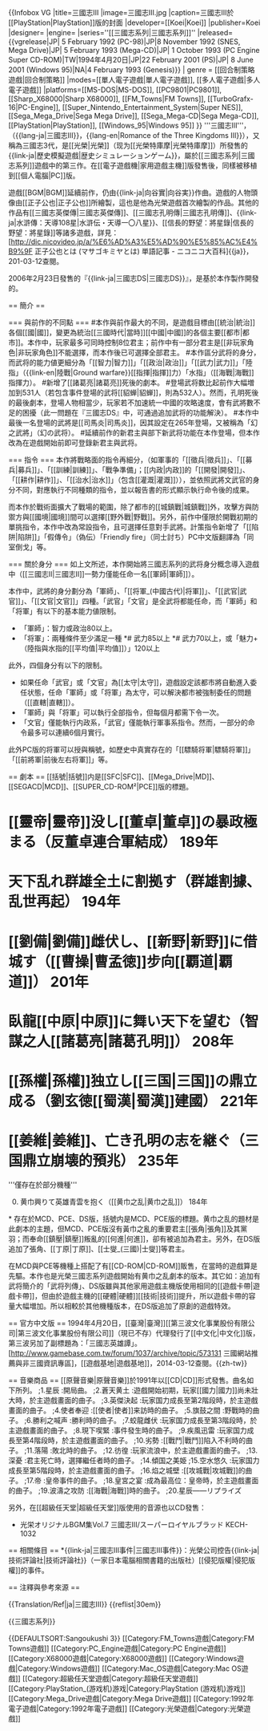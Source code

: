 {{Infobox VG
|title=三國志III
|image=三國志III.jpg
|caption=三國志III於[[PlayStation|PlayStation]]版的封面
|developer=[[Koei|Koei]]
|publisher=Koei
|designer=
|engine=
|series=''[[三國志系列|三國志系列]]''
|released={{vgrelease|JP| 5 February 1992 (PC-98)|JP|8 November 1992 (SNES, Mega Drive)|JP| 5 February 1993 (Mega-CD)|JP| 1 October 1993 (PC Engine Super CD-ROM)|TW|1994年4月20日|JP|22 February 2001 (PS)|JP| 8 June 2001 (Windows 95)|NA|4 February 1993 (Genesis)}}
| genre = [[回合制策略遊戲|回合制策略]]
|modes=[[單人電子遊戲|單人電子遊戲]], [[多人電子遊戲|多人電子遊戲]]
|platforms=[[MS-DOS|MS-DOS]], [[PC9801|PC9801]], [[Sharp_X68000|Sharp X68000]], [[FM_Towns|FM Towns]], [[TurboGrafx-16|PC-Engine]], [[Super_Nintendo_Entertainment_System|Super NES]], [[Sega_Mega_Drive|Sega Mega Drive]], [[Sega_Mega-CD|Sega Mega-CD]], [[PlayStation|PlayStation]], [[Windows_95|Windows 95]]
}}
'''三國志III'''，（{{lang-ja|三國志III}}，{{lang-en|Romance of the Three Kingdoms III}}），又稱為三國志3代，是[[光榮|光榮]]（现为[[光榮特庫摩|光榮特庫摩]]）所發售的{{link-ja|歷史模擬遊戲|歴史シミュレーションゲーム}}，屬於[[三國志系列|三國志系列]]遊戲中的第三作。在[[電子遊戲機|家用遊戲主機]]版發售後，同樣被移植到[[個人電腦|PC]]版。

遊戲[[BGM|BGM]]延續前作，仍由{{link-ja|向谷實|向谷実}}作曲。遊戲的人物頭像由[[正子公也|正子公也]]所繪製，這也是他為光榮遊戲首次繪製的作品。<ref>其他的作品有[[三國志英傑傳|三國志英傑傳]]、[[三國志孔明傳|三國志孔明傳]]、{{link-ja|水滸傳：天導108星|水滸伝・天導一〇八星}}、[[信長的野望：將星錄|信長的野望：將星錄]]等諸多遊戲，詳見：[http://dic.nicovideo.jp/a/%E6%AD%A3%E5%AD%90%E5%85%AC%E4%B9%9F 正子公也とは (マサゴキミヤとは) 単語記事 - ニコニコ大百科]{{ja}}，201-03-12查閱。</ref>

2006年2月23日發售的『{{link-ja|三國志DS|三國志DS}}』，是基於本作製作開發的。

== 簡介 ==

=== 與前作的不同點 ===
#本作與前作最大的不同，是遊戲目標由[[統治|統治]]各個[[國|國]]，變更為統治[[三國時代|當時]][[中國|中國]]的各個主要[[都市|都市]]。本作中，玩家最多可同時控制8位君主；前作中有一部分君主是[[非玩家角色|非玩家角色]]不能選擇，而本作後已可選擇全部君主。
#本作區分武将的身分，而武将的能力値更細分為「[[智力|智力]]」「[[政治|政治]]」「[[武力|武力]]」「陸指」（{{link-en|陸戰|Ground warfare}}[[指揮|指揮]]力）「水指」（[[海戰|海戰]]指揮力）。
#新增了[[諸葛亮|諸葛亮]]死後的劇本。
#登場武将数比起前作大幅増加到531人（若包含事件登場的武将[[貂蝉|貂蝉]]，則為532人）。然而，孔明死後的最後劇本，登場人物相當少，玩家若不加速統一中國的攻略速度，會有武將數不足的困擾（此一問題在『三國志DS』中，可通過追加武将的功能解決）。
#本作中最後一名登場的武將是[[司馬炎|司馬炎]]，因其設定在265年登場，又被稱為「幻之武將」（幻の武将）。
#延續前作的新君主與部下新武将功能在本作登場，但本作改為在遊戲開始前即可登錄新君主與武将。

=== 指令 ===
本作將戰略面的指令再細分，（如軍事的「[[徵兵|徵兵]]」、「[[募兵|募兵]]」、「[[訓練|訓練]]」、「戰争準備」；[[内政|内政]]的「[[開發|開發]]」、「[[耕作|耕作]]」、「[[治水|治水]]」（包含[[灌溉|灌溉]]）），並依照武將文武官的身分不同，對應執行不同種類的指令，並以報告書的形式顯示執行命令後的成果。

而本作於戰術面擴大了戰場的範圍，除了都市的[[城鎮戰|城鎮戰]]外，攻擊方與防禦方與[[國境|國境]]間可以選擇[[野外戰|野戰]]。另外，前作中僅限於開戰初期的單挑指令，本作中改為常設指令，且可選擇任意對手武將。計策指令新增了「[[陷阱|陷阱]]」「假傳令」（偽伝）「Friendly fire」（同士討ち）<ref>PC中文版翻譯為「同室倒戈」</ref>等。

=== 關於身分 ===
如上文所述，本作開始將三國志系列的武将身分概念導入遊戲中（[[三國志II|三國志II]]一勢力僅能任命一名[[軍師|軍師]]）。

本作中，武將的身分劃分為「軍師」、「[[将軍_(中國古代)|将軍]]」、「[[武官|武官]]」、「[[文官|文官]]」四種。「武官」「文官」是全武将都能任命，而「軍師」和「将軍」有以下的基本能力値限制。
* 「軍師」：智力或政治80以上。
* 「将軍」：兩種條件至少滿足一種
*# 武力85以上
*# 武力70以上，或「魅力+（陸指與水指的[[平均值|平均值]]）」120以上

此外，四個身分有以下的限制。
*  如果任命「武官」或「文官」為[[太守|太守]]，遊戲設定該都市將自動進入委任状態，任命「軍師」或「将軍」為太守，可以解決都市被強制委任的問題（[[直轄|直轄]]）。
* 「軍師」與「将軍」可以執行全部指令，但每個月都需下令一次。
* 「文官」僅能執行内政系，「武官」僅能執行軍事系指令。然而，一部分的命令最多可以連續6個月實行。

此外PC版的将軍可以授與稱號，如歷史中真實存在的「[[驃騎将軍|驃騎将軍]]」「[[前將軍|前後左右将軍]]」等。

== 劇本 ==
[[括號|括號]]内是[[SFC|SFC]]、[[Mega_Drive|MD]]、[[SEGACD|MCD]]、[[SUPER_CD-ROM²|PCE]]版的標題。
# [[靈帝|靈帝]]没し[[董卓|董卓]]の暴政極まる（反董卓連合軍結成） 189年
# 天下乱れ群雄全土に割拠す（群雄割據、乱世再起） 194年
# [[劉備|劉備]]雌伏し、[[新野|新野]]に借城す（[[曹操|曹孟徳]]步向[[覇道|覇道]]） 201年
# 臥龍[[中原|中原]]に舞い天下を望む（智謀之人[[諸葛亮|諸葛孔明]]） 208年
# [[孫權|孫權]]独立し[[三国|三国]]の鼎立成る（劉玄徳[[蜀漢|蜀漢]]建國） 221年
# [[姜維|姜維]]、亡き孔明の志を継ぐ（三国鼎立崩壊的預兆） 235年

'''僅存在於部分機種'''
<ol type="1" start="0"><li>黄巾興りて英雄青雲を抱く（[[黄巾之乱|黄巾之乱]]） 184年</ol>
* 存在於MCD、PCE、DS版，括號内是MCD、PCE版的標題。黄巾之乱的題材是此劇本的主題，但MCD、PCE版沒有黃巾之亂的重要君主[[張角|張角]]及其黨羽；而奉命[[鎮壓|鎮壓]]叛亂的[[何進|何進]]，卻有被追加為君主。另外，在DS版追加了張角、[[丁原|丁原]]、[[士燮_(三國)|士燮]]等君主。

在MCD與PCE等機種上搭配了有[[CD-ROM|CD-ROM]]販售，在當時的遊戲算是先驅。本作也是光榮三國志系列遊戲開始有黄巾之乱劇本的版本。其它如：追加有武将簡介的「武将列傳」、DS版雖與其他家用遊戲主機版使用相同的[[遊戲卡帶|遊戲卡帶]]，但由於遊戲主機的[[硬體|硬體]][[技術|技術]]提升，所以遊戲卡帶的容量大幅増加。所以相較於其他機種版本，在DS版追加了原創的遊戲特效。

== 官方中文版 ==
1994年4月20日，[[臺灣|臺灣]][[第三波文化事業股份有限公司|第三波文化事業股份有限公司]]（現已不存）代理發行了[[中文化|中文化]]版，第三波另加了副標題為：「三國志英雄譚」。<ref>[http://www.gamebase.com.tw/forum/1037/archive/topic/573131 三國網站推薦與非三國資訊專區]，[[遊戲基地|遊戲基地]]，2014-03-12查閱。{{zh-tw}}</ref>

== 音樂商品 ==
[[原聲音樂|原聲音樂]]於1991年以[[CD|CD]]形式發售。曲名如下所列。
;1.星辰
:開局曲。
;2.蒼天黄土
:遊戲開始初期，玩家[[國力|國力]]尚未壯大時，於主遊戲畫面的曲子。
;3.英傑決起
:玩家国力成長至第2階段時，於主遊戲畫面的曲子。
;4.使者奉迎
:[[使者|使者]]来訪時的曲子。
;5.旗鼓之間
:野戰時的曲子。
;6.勝利之喊声
:勝利時的曲子。
;7.蛟龍雌伏
:玩家国力成長至第3階段時，於主遊戲畫面的曲子。
;8.現下喫緊
:事件發生時的曲子。
;9.疾風迅雷
:玩家国力成長至第4階段時，於主遊戲畫面的曲子。
;10.劣勢
:[[戰鬥|戰鬥]]陷入不利時的曲子。
;11.落陽
:敗北時的曲子。
;12.彷徨
:玩家流浪中，於主遊戲畫面的曲子。
;13.深憂
:君主死亡時，選擇繼任者時的曲子。
;14.傾国之美姫
;15.空水悠久
:玩家国力成長至第5階段時，於主遊戲畫面的曲子。
;16.焰之城壁
:[[攻城戰|攻城戰]]的曲子。
;17.帝
:皇帝事件的曲子。
;18.皇宮之宴
:成為最高位：皇帝時，於主遊戲畫面的曲子。
;19.波濤之攻防
:[[海戰|海戰]]時的曲子。
;20.星辰――リプライズ

另外，在[[超級任天堂|超級任天堂]]版使用的音源也以CD發售：
* 光栄オリジナルBGM集Vol.7 三國志III/スーパーロイヤルブラッド KECH-1032

== 相關條目 ==
*{{link-ja|三國志III事件|三國志III事件}}：光榮公司控告{{link-ja|技術評論社|技術評論社}}（一家日本電腦相關書籍的出版社）[[侵犯版權|侵犯版權]]的事件。

== 注釋與參考來源 ==

{{Translation/Ref|ja|三國志III}}
{{reflist|30em}}

{{三國志系列}}

{{DEFAULTSORT:Sangoukushi 3}}
[[Category:FM_Towns遊戲|Category:FM Towns遊戲]]
[[Category:PC_Engine遊戲|Category:PC Engine遊戲]]
[[Category:X68000遊戲|Category:X68000遊戲]]
[[Category:Windows遊戲|Category:Windows遊戲]]
[[Category:Mac_OS遊戲|Category:Mac OS遊戲]]
[[Category:超級任天堂遊戲|Category:超級任天堂遊戲]]
[[Category:PlayStation_(游戏机)游戏|Category:PlayStation (游戏机)游戏]]
[[Category:Mega_Drive遊戲|Category:Mega Drive遊戲]]
[[Category:1992年電子遊戲|Category:1992年電子遊戲]]
[[Category:光榮遊戲|Category:光榮遊戲]]